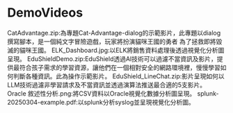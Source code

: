 # DemoVideos

CatAdvantage.zip:為專題Cat-Advantage-dialog的示範影片，此專題以dialog撰寫腳本，是一個純文字冒險遊戲，玩家將扮演貓咪王國的勇者 為了拯救即將毀滅的貓咪王國。
ELK_Dashboard.jpg:以ELK將銷售資料處理後透過視覺化分析圖呈現。
EduShieldDemo.zip:EduShield透過AI技術可以過濾不當資訊及影片，提供最符合孩子需求的學習資源，讓他們在一個相對安全的網路環境裡，慢慢學習如何判斷各種資訊。此為操作示範影片。
EduShield_LineChat.zip:影片呈現如何以LLM技術過濾非學習請求及不當資訊並透過演算法推送最合適的5支影片。
Oracle 敘述性分析.png:將CSV資料以Oracle視覺化數據分析圖呈現。
splunk-20250304-example.pdf:以splunk分析syslog並呈現視覺化分析圖。
